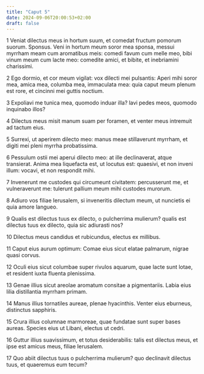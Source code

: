 ```yaml
---
title: "Caput 5"
date: 2024-09-06T20:00:53+02:00
draft: false
---
```



1 Veniat dilectus meus in hortum suum, et comedat fructum pomorum suorum. Sponsus. Veni in hortum meum soror mea sponsa, messui myrrham meam cum aromatibus meis: comedi favum cum melle meo, bibi vinum meum cum lacte meo: comedite amici, et bibite, et inebriamini charissimi.

2 Ego dormio, et cor meum vigilat: vox dilecti mei pulsantis: Aperi mihi soror mea, amica mea, columba mea, immaculata mea: quia caput meum plenum est rore, et cincinni mei guttis noctium.

3 Expoliavi me tunica mea, quomodo induar illa? lavi pedes meos, quomodo inquinabo illos?

4 Dilectus meus misit manum suam per foramen, et venter meus intremuit ad tactum eius.

5 Surrexi, ut aperirem dilecto meo: manus meae stillaverunt myrrham, et digiti mei pleni myrrha probatissima.

6 Pessulum ostii mei aperui dilecto meo: at ille declinaverat, atque transierat. Anima mea liquefacta est, ut locutus est: quaesivi, et non inveni illum: vocavi, et non respondit mihi.

7 Invenerunt me custodes qui circumeunt civitatem: percusserunt me, et vulneraverunt me: tulerunt pallium meum mihi custodes murorum.

8 Adiuro vos filiae Ierusalem, si inveneritis dilectum meum, ut nuncietis ei quia amore langueo.

9 Qualis est dilectus tuus ex dilecto, o pulcherrima mulierum? qualis est dilectus tuus ex dilecto, quia sic adiurasti nos?

10 Dilectus meus candidus et rubicundus, electus ex millibus.

11 Caput eius aurum optimum: Comae eius sicut elatae palmarum, nigrae quasi corvus.

12 Oculi eius sicut columbae super rivulos aquarum, quae lacte sunt lotae, et resident iuxta fluenta plenissima.

13 Genae illius sicut areolae aromatum consitae a pigmentariis. Labia eius lilia distillantia myrrham primam.

14 Manus illius tornatiles aureae, plenae hyacinthis. Venter eius eburneus, distinctus sapphiris.

15 Crura illius columnae marmoreae, quae fundatae sunt super bases aureas. Species eius ut Libani, electus ut cedri.

16 Guttur illius suavissimum, et totus desiderabilis: talis est dilectus meus, et ipse est amicus meus, filiae Ierusalem.

17 Quo abiit dilectus tuus o pulcherrima mulierum? quo declinavit dilectus tuus, et quaeremus eum tecum?

